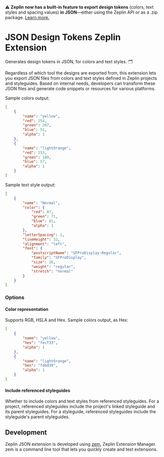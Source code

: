 ⚠️ **Zeplin now has a built-in feature to export design tokens** (colors, text styles and spacing values) **in JSON**—either using the Zeplin API or as a .zip package. [Learn more.](https://support.zeplin.io/en/articles/5160298-export-design-tokens)

# JSON Design Tokens Zeplin Extension

Generates design tokens in JSON, for colors and text styles. 🗂

Regardless of which tool the designs are exported from, this extension lets you export JSON files from colors and text styles defined in Zeplin projects and styleguides. Based on internal needs, developers can transform these JSON files and generate code snippets or resources for various platforms.

Sample colors output:

```json
[
    {
        "name": "yellow",
        "red": 254,
        "green": 207,
        "blue": 51,
        "alpha": 1
    },
    {
        "name": "lightOrange",
        "red": 253,
        "green": 189,
        "blue": 57,
        "alpha": 1
    }
]
```

Sample text style output:

```json
[
    {
        "name": "Normal",
        "color": {
            "red": 87,
            "green": 71,
            "blue": 81,
            "alpha": 1
        },
        "letterSpacing": 1,
        "lineHeight": 32,
        "alignment": "left",
        "font": {
            "postscriptName": "SFProDisplay-Regular",
            "family": "SFProDisplay",
            "size": 26,
            "weight": "regular",
            "stretch": "normal"
        }
    }
]
```

### Options

#### Color representation

Supports RGB, HSLA and Hex. Sample colors output, as Hex:

```json
[
    {
        "name": "yellow",
        "hex": "fecf33",
        "alpha": 1
    },
    {
        "name": "lightOrange",
        "hex": "fdbd39",
        "alpha": 1
    }
]
```

#### Include referenced styleguides

Whether to include colors and text styles from referenced styleguides. For a project, referenced styleguides include the project's linked styleguide and its parent styleguides. For a styleguide, referenced styleguides include the styleguide's parent styleguides.

## Development

Zeplin JSON extension is developed using [zem](https://github.com/zeplin/zem), Zeplin Extension Manager. zem is a command line tool that lets you quickly create and test extensions.
